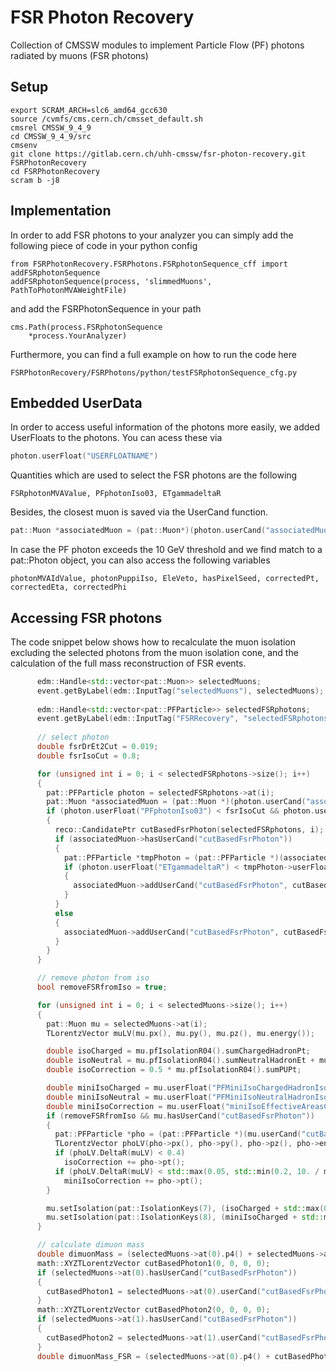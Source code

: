 # FSR Photon Recovery 

Collection of CMSSW modules to implement Particle Flow (PF) photons radiated by muons (FSR photons)

## Setup 

```
export SCRAM_ARCH=slc6_amd64_gcc630
source /cvmfs/cms.cern.ch/cmsset_default.sh
cmsrel CMSSW_9_4_9
cd CMSSW_9_4_9/src
cmsenv
git clone https://gitlab.cern.ch/uhh-cmssw/fsr-photon-recovery.git FSRPhotonRecovery
cd FSRPhotonRecovery
scram b -j8
```
## Implementation

In order to add FSR photons to your analyzer you can simply add the following piece of code in your python config
```
from FSRPhotonRecovery.FSRPhotons.FSRphotonSequence_cff import addFSRphotonSequence 
addFSRphotonSequence(process, 'slimmedMuons', PathToPhotonMVAWeightFile)
```
and add the FSRPhotonSequence in your path
```
cms.Path(process.FSRphotonSequence
	*process.YourAnalyzer)
```
Furthermore, you can find a full example on how to run the code here
```
FSRPhotonRecovery/FSRPhotons/python/testFSRphotonSequence_cfg.py

```
## Embedded UserData

In order to access useful information of the photons more easily, we added UserFloats to the photons. You can acess these via
```cpp
photon.userFloat("USERFLOATNAME")
```
Quantities which are used to select the FSR photons are the following     
```
FSRphotonMVAValue, PFphotonIso03, ETgammadeltaR 
```
Besides, the closest muon is saved via the UserCand function.
```cpp
pat::Muon *associatedMuon = (pat::Muon*)(photon.userCand("associatedMuon").get());
```
In case the PF photon exceeds the 10 GeV threshold and we find match to a pat::Photon object, you can also access the following variables
``` 
photonMVAIdValue, photonPuppiIso, EleVeto, hasPixelSeed, correctedPt, correctedEta, correctedPhi
```

## Accessing FSR photons 

The code snippet below shows how to recalculate the muon isolation excluding the selected photons from the muon isolation cone, and the calculation of the full mass reconstruction of FSR events.

```cpp
      edm::Handle<std::vector<pat::Muon>> selectedMuons;
      event.getByLabel(edm::InputTag("selectedMuons"), selectedMuons);
      
      edm::Handle<std::vector<pat::PFParticle>> selectedFSRphotons;
      event.getByLabel(edm::InputTag("FSRRecovery", "selectedFSRphotons"), selectedFSRphotons);
      
      // select photon
      double fsrDrEt2Cut = 0.019;
      double fsrIsoCut = 0.8;

      for (unsigned int i = 0; i < selectedFSRphotons->size(); i++)
      {
        pat::PFParticle photon = selectedFSRphotons->at(i);
        pat::Muon *associatedMuon = (pat::Muon *)(photon.userCand("associatedMuon").get());
        if (photon.userFloat("PFphotonIso03") < fsrIsoCut && photon.userFloat("ETgammadeltaR") < fsrDrEt2Cut)
        {
          reco::CandidatePtr cutBasedFsrPhoton(selectedFSRphotons, i);
          if (associatedMuon->hasUserCand("cutBasedFsrPhoton"))
          {
            pat::PFParticle *tmpPhoton = (pat::PFParticle *)(associatedMuon->userCand("cutBasedFsrPhoton").get());
            if (photon.userFloat("ETgammadeltaR") < tmpPhoton->userFloat("ETgammadeltaR"))
            {
              associatedMuon->addUserCand("cutBasedFsrPhoton", cutBasedFsrPhoton, true);
            }
          }
          else
          {
            associatedMuon->addUserCand("cutBasedFsrPhoton", cutBasedFsrPhoton);
          }
        }
      }

      // remove photon from iso
      bool removeFSRfromIso = true;

      for (unsigned int i = 0; i < selectedMuons->size(); i++)
      {
        pat::Muon mu = selectedMuons->at(i);
        TLorentzVector muLV(mu.px(), mu.py(), mu.pz(), mu.energy());

        double isoCharged = mu.pfIsolationR04().sumChargedHadronPt;
        double isoNeutral = mu.pfIsolationR04().sumNeutralHadronEt + mu.pfIsolationR04().sumPhotonEt;
        double isoCorrection = 0.5 * mu.pfIsolationR04().sumPUPt;

        double miniIsoCharged = mu.userFloat("PFMiniIsoChargedHadronIso");
        double miniIsoNeutral = mu.userFloat("PFMiniIsoNeutralHadronIso") + mu.userFloat("PFMiniIsoPhotonIso");
        double miniIsoCorrection = mu.userFloat("miniIsoEffectiveAreasCorrection");
        if (removeFSRfromIso && mu.hasUserCand("cutBasedFsrPhoton"))
        {
          pat::PFParticle *pho = (pat::PFParticle *)(mu.userCand("cutBasedFsrPhoton").get());
          TLorentzVector phoLV(pho->px(), pho->py(), pho->pz(), pho->energy());
          if (phoLV.DeltaR(muLV) < 0.4)
            isoCorrection += pho->pt();
          if (phoLV.DeltaR(muLV) < std::max(0.05, std::min(0.2, 10. / mu.pt())))
            miniIsoCorrection += pho->pt();
        }

        mu.setIsolation(pat::IsolationKeys(7), (isoCharged + std::max(0., isoNeutral - isoCorrection)) / mu.pt());
        mu.setIsolation(pat::IsolationKeys(8), (miniIsoCharged + std::max(0., miniIsoNeutral - miniIsoCorrection)) / mu.pt());
      }

      // calculate dimuon mass
      double dimuonMass = (selectedMuons->at(0).p4() + selectedMuons->at(1).p4()).M();
      math::XYZTLorentzVector cutBasedPhoton1(0, 0, 0, 0);
      if (selectedMuons->at(0).hasUserCand("cutBasedFsrPhoton"))
      {
        cutBasedPhoton1 = selectedMuons->at(0).userCand("cutBasedFsrPhoton")->p4();
      }
      math::XYZTLorentzVector cutBasedPhoton2(0, 0, 0, 0);
      if (selectedMuons->at(1).hasUserCand("cutBasedFsrPhoton"))
      {
        cutBasedPhoton2 = selectedMuons->at(1).userCand("cutBasedFsrPhoton")->p4();
      }
      double dimuonMass_FSR = (selectedMuons->at(0).p4() + cutBasedPhoton1 + selectedMuons->at(1).p4() + cutBasedPhoton2).M();
```